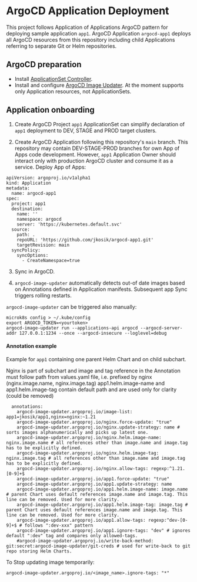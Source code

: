 # ArgoCD Application Deployment
This project follows Application of Applications ArgoCD pattern for deploying sample application `app1`.
ArgoCD Application `argocd-app1` deploys all ArgoCD resources from this repository including child Applications referring to separate Git or Helm repositories.

## ArgoCD preparation
- Install [ApplicationSet Controller](https://argocd-applicationset.readthedocs.io/en/stable/Getting-Started/).
- Install and configure [ArgoCD Image Updater](https://argocd-image-updater.readthedocs.io/en/stable/install/start/). At the moment supports only Application resources, not ApplicationSets.

## Application onboarding
1. Create ArgoCD Project `app1`
ApplicationSet can simplify declaration of `app1` deployment to DEV, STAGE and PROD target clusters.

2. Create ArgoCD Application following this repository's `main` branch.
This repository may contain DEV-STAGE-PROD branches for own App of Apps code development. However, `app1` Application Owner should interact only with production ArgoCD cluster and consume it as a service.
Deploy App of Apps:

```
apiVersion: argoproj.io/v1alpha1
kind: Application
metadata:
  name: argocd-app1
spec:
  project: app1
  destination:
    name: ''
    namespace: argocd
    server: 'https://kubernetes.default.svc'
  source:
    path: .
    repoURL: 'https://github.com/jkosik/argocd-app1.git'
    targetRevision: main
  syncPolicy:
    syncOptions:
      - CreateNamespace=true
```

3. Sync in ArgoCD.

4. `argocd-image-updater` automatically detects out-of date images based on Annotations defined in Application manifests. Subsequent app Sync triggers rolling restarts.

`argocd-image-updater` can be triggered also manually:
```
microk8s config > ~/.kube/config
export ARGOCD_TOKEN=<yourtoken>
argocd-image-updater run --applications-api argocd --argocd-server-addr 127.0.0.1:1234 --once --argocd-insecure --loglevel=debug
```

#### Annotation example
Example for `app1` containing one parent Helm Chart and on child subchart.

Nginx is part of subchart and image and tag reference in the Annotation must follow path from values.yaml file, i.e. prefixed by nginx (nginx.image.name, nginx.image.tag)
app1.helm.image-name and app1.helm.image-tag contain default path and are used only for clarity (could be removed)
```
  annotations:
    argocd-image-updater.argoproj.io/image-list: app1=jkosik/app1,nginx=nginx:~1.21
    argocd-image-updater.argoproj.io/nginx.force-update: "true"
    argocd-image-updater.argoproj.io/nginx.update-strategy: name # sorts images alphanumerically and picks up latest one.
    argocd-image-updater.argoproj.io/nginx.helm.image-name: nginx.image.name # all references other than image.name and image.tag has to be explicitly defined.
    argocd-image-updater.argoproj.io/nginx.helm.image-tag: nginx.image.tag # all references other than image.name and image.tag has to be explicitly defined.
    argocd-image-updater.argoproj.io/nginx.allow-tags: regexp:^1.21.[0-9]+$
    argocd-image-updater.argoproj.io/app1.force-update: "true"
    argocd-image-updater.argoproj.io/app1.update-strategy: name
    argocd-image-updater.argoproj.io/app1.helm.image-name: image.name # parent Chart uses default references image.name and image.tag. This line can be removed. Used for more clarity.
    argocd-image-updater.argoproj.io/app1.helm.image-tag: image.tag # parent Chart uses default references image.name and image.tag. This line can be removed. Used for more clarity.
    argocd-image-updater.argoproj.io/app1.allow-tags: regexp:^dev-[0-9]+$ # follows ":dev-xxx" pattern
    argocd-image-updater.argoproj.io/app1.ignore-tags: "dev" # ignores default ":dev" tag and compares only allowed-tags.
    #argocd-image-updater.argoproj.io/write-back-method: git:secret:argocd-image-updater/git-creds # used for write-back to git repo storing Helm Charts.
```

To Stop updating image temporarily:
```
argocd-image-updater.argoproj.io/<image_name>.ignore-tags: "*"
```
